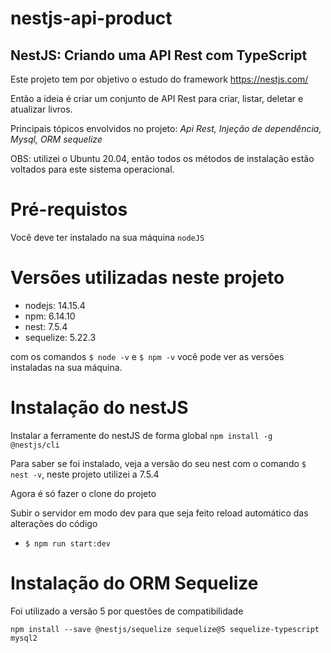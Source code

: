 # nestjs-api-product

## NestJS: Criando uma API Rest com TypeScript

Este projeto tem por objetivo o estudo do framework https://nestjs.com/

Então a ideia é criar um conjunto de API Rest para criar, listar, deletar e atualizar livros.

Principais tópicos envolvidos no projeto:
 *Api Rest, Injeção de dependência, Mysql, ORM sequelize*

OBS: utilizei o Ubuntu 20.04, então todos os métodos de instalação estão voltados para este sistema operacional.

# Pré-requistos
Você deve ter instalado na sua máquina `nodeJS`

# Versões utilizadas neste projeto

* nodejs:    14.15.4
* npm:       6.14.10
* nest:      7.5.4
* sequelize: 5.22.3

com os comandos `$ node -v` e `$ npm -v` você pode ver as versões instaladas na sua máquina.

# Instalação do nestJS

Instalar a ferramente do nestJS de forma global
` npm install -g @nestjs/cli `

Para saber se foi instalado, veja a versão do seu nest com o comando `$ nest -v`, neste projeto utilizei a 7.5.4

Agora é só fazer o clone do projeto

Subir o servidor em modo dev para que seja feito reload automático das alterações do código
* `$ npm run start:dev`


# Instalação do ORM Sequelize

Foi utilizado a versão 5 por questões de compatibilidade

`npm install --save @nestjs/sequelize sequelize@5 sequelize-typescript mysql2`
